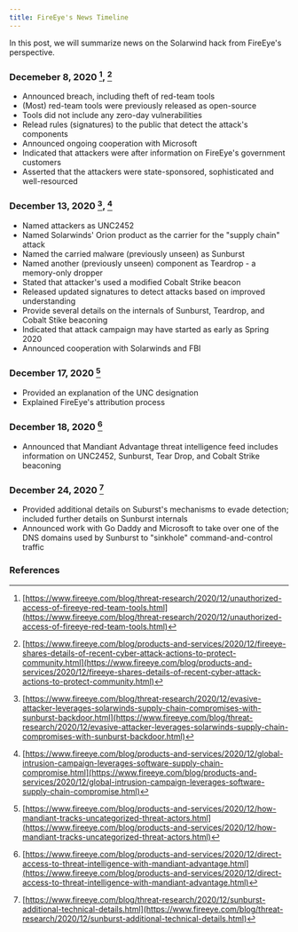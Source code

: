 ```yaml
---
title: FireEye's News Timeline
---
```


In this post, we will summarize news on the Solarwind hack from FireEye's perspective.

### Decemeber 8, 2020 [^feye20201208], [^feye20201208-2]
* Announced breach, including theft of red-team tools
* (Most) red-team tools were previously released as open-source
* Tools did not include any zero-day vulnerabilities
* Relead rules (signatures) to the public that detect the attack's components
* Announced ongoing cooperation with Microsoft
* Indicated that attackers were after information on FireEye's government customers
* Asserted that the attackers were state-sponsored, sophisticated and well-resourced 

### December 13, 2020 [^feye20201213], [^feye20201213-2]
* Named attackers as UNC2452
* Named Solarwinds' Orion product as the carrier for the "supply chain" attack
* Named the carried malware (previously unseen) as Sunburst
* Named another (previously unseen) component as Teardrop - a memory-only dropper
* Stated that attacker's used a modified Cobalt Strike beacon
* Released updated signatures to detect attacks based on improved understanding
* Provide several details on the internals of Sunburst, Teardrop, and Cobalt Stike beaconing
* Indicated that attack campaign may have started as early as Spring 2020
* Announced cooperation with Solarwinds and FBI

### December 17, 2020 [^feye20201217]
* Provided an explanation of the UNC designation
* Explained FireEye's attribution process

### December 18, 2020 [^feye20201218]
* Announced that Mandiant Advantage threat intelligence feed includes information on UNC2452, Sunburst, Tear Drop, and Cobalt Strike beaconing

### December 24, 2020 [^feye20201224]
* Provided additional details on Suburst's mechanisms to evade detection; included further details on Sunburst internals
* Announced work with Go Daddy and Microsoft to take over one of the DNS domains used by Sunburst to "sinkhole" command-and-control traffic

### References
[^feye20201208]: [https://www.fireeye.com/blog/threat-research/2020/12/unauthorized-access-of-fireeye-red-team-tools.html](https://www.fireeye.com/blog/threat-research/2020/12/unauthorized-access-of-fireeye-red-team-tools.html)
[^feye20201208-2]: [https://www.fireeye.com/blog/products-and-services/2020/12/fireeye-shares-details-of-recent-cyber-attack-actions-to-protect-community.html](https://www.fireeye.com/blog/products-and-services/2020/12/fireeye-shares-details-of-recent-cyber-attack-actions-to-protect-community.html)
[^feye20201213]: [https://www.fireeye.com/blog/threat-research/2020/12/evasive-attacker-leverages-solarwinds-supply-chain-compromises-with-sunburst-backdoor.html](https://www.fireeye.com/blog/threat-research/2020/12/evasive-attacker-leverages-solarwinds-supply-chain-compromises-with-sunburst-backdoor.html)
[^feye20201213-2]: [https://www.fireeye.com/blog/products-and-services/2020/12/global-intrusion-campaign-leverages-software-supply-chain-compromise.html](https://www.fireeye.com/blog/products-and-services/2020/12/global-intrusion-campaign-leverages-software-supply-chain-compromise.html)
[^feye20201217]: [https://www.fireeye.com/blog/products-and-services/2020/12/how-mandiant-tracks-uncategorized-threat-actors.html](https://www.fireeye.com/blog/products-and-services/2020/12/how-mandiant-tracks-uncategorized-threat-actors.html)
[^feye20201218]: [https://www.fireeye.com/blog/products-and-services/2020/12/direct-access-to-threat-intelligence-with-mandiant-advantage.html](https://www.fireeye.com/blog/products-and-services/2020/12/direct-access-to-threat-intelligence-with-mandiant-advantage.html)
[^feye20201224]: [https://www.fireeye.com/blog/threat-research/2020/12/sunburst-additional-technical-details.html](https://www.fireeye.com/blog/threat-research/2020/12/sunburst-additional-technical-details.html)
